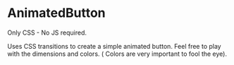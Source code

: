 # AnimatedButton
Only CSS - No JS required.

Uses CSS transitions to create a simple animated button. Feel free to play with the dimensions and colors. ( Colors are very important to fool the eye).

